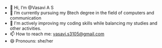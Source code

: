 - 👋 Hi, I’m @Vasavi A S
- 🌱 I’m currently pursuing my Btech degree in the field of computers and communication
- 👀 I'm actively improving my coding skills while balancing my studies and other activities.
- 📫 How to reach me: vasavi.s3105@gmail.com 
- 😄 Pronouns: she/her


<!---
vas3105/vas3105 is a ✨ special ✨ repository because its `README.md` (this file) appears on your GitHub profile.
You can click the Preview link to take a look at your changes.
--->
